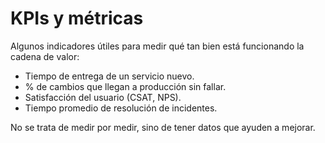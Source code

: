 # KPIs y métricas

Algunos indicadores útiles para medir qué tan bien está funcionando la cadena de valor:

- Tiempo de entrega de un servicio nuevo.  
- % de cambios que llegan a producción sin fallar.  
- Satisfacción del usuario (CSAT, NPS).    
- Tiempo promedio de resolución de incidentes.  

 No se trata de medir por medir, sino de tener datos que ayuden a mejorar.
